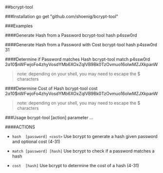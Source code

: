 ##bcrypt-tool


###Installation
    go get "github.com/shoenig/bcrypt-tool"

###Examples

####Generate Hash from a Password
    bcrypt-tool hash p4ssw0rd
    
####Generate Hash from a Password with Cost
    bcrypt-tool hash p4ssw0rd 31
    
####Determine if Password matches Hash
    bcrypt-tool match p4ssw0rd $2a$10$nWFwjoFo4zhyVosdYMb6XOxZqlVB9Bk0TzOvmuo16oIwMZJXkpanW
> note: depending on your shell, you may need to escape the $ characters

####Determine Cost of Hash
    bcrypt-tool cost $2a$10$nWFwjoFo4zhyVosdYMb6XOxZqlVB9Bk0TzOvmuo16oIwMZJXkpanW
> note: depending on your shell, you may need to escape the $ characters

###Usage
    bcrypt-tool [action] parameter ...

####ACTIONS

- `hash  [password] <cost>` Use bcrypt to generate a hash given password and optional cost (4-31)

- `match [password] [hash]` Use bcrypt to check if a password matches a hash

- `cost  [hash]` Use bcrypt to determine the cost of a hash (4-31)
